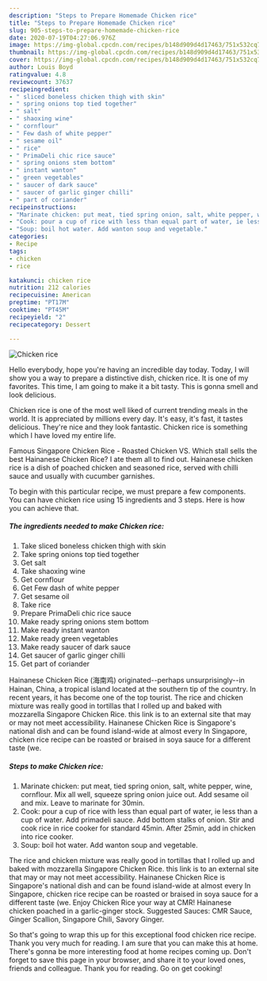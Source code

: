 ```yaml
---
description: "Steps to Prepare Homemade Chicken rice"
title: "Steps to Prepare Homemade Chicken rice"
slug: 905-steps-to-prepare-homemade-chicken-rice
date: 2020-07-19T04:27:06.976Z
image: https://img-global.cpcdn.com/recipes/b148d909d4d17463/751x532cq70/chicken-rice-recipe-main-photo.jpg
thumbnail: https://img-global.cpcdn.com/recipes/b148d909d4d17463/751x532cq70/chicken-rice-recipe-main-photo.jpg
cover: https://img-global.cpcdn.com/recipes/b148d909d4d17463/751x532cq70/chicken-rice-recipe-main-photo.jpg
author: Louis Boyd
ratingvalue: 4.8
reviewcount: 37637
recipeingredient:
- " sliced boneless chicken thigh with skin"
- " spring onions top tied together"
- " salt"
- " shaoxing wine"
- " cornflour"
- " Few dash of white pepper"
- " sesame oil"
- " rice"
- " PrimaDeli chic rice sauce"
- " spring onions stem bottom"
- " instant wanton"
- " green vegetables"
- " saucer of dark sauce"
- " saucer of garlic ginger chilli"
- " part of coriander"
recipeinstructions:
- "Marinate chicken: put meat, tied spring onion, salt, white pepper, wine, cornflour. Mix all well, squeeze spring onion juice out. Add sesame oil and mix. Leave to marinate for 30min."
- "Cook: pour a cup of rice with less than equal part of water, ie less than a cup of water. Add primadeli sauce. Add bottom stalks of onion. Stir and cook rice in rice cooker for standard 45min. After 25min, add in chicken into rice cooker."
- "Soup: boil hot water. Add wanton soup and vegetable."
categories:
- Recipe
tags:
- chicken
- rice

katakunci: chicken rice 
nutrition: 212 calories
recipecuisine: American
preptime: "PT17M"
cooktime: "PT45M"
recipeyield: "2"
recipecategory: Dessert

---
```



![Chicken rice](https://img-global.cpcdn.com/recipes/b148d909d4d17463/751x532cq70/chicken-rice-recipe-main-photo.jpg)

Hello everybody, hope you're having an incredible day today. Today, I will show you a way to prepare a distinctive dish, chicken rice. It is one of my favorites. This time, I am going to make it a bit tasty. This is gonna smell and look delicious.

Chicken rice is one of the most well liked of current trending meals in the world. It is appreciated by millions every day. It's easy, it's fast, it tastes delicious. They're nice and they look fantastic. Chicken rice is something which I have loved my entire life.

Famous Singapore Chicken Rice - Roasted Chicken VS. Which stall sells the best Hainanese Chicken Rice? I ate them all to find out. Hainanese chicken rice is a dish of poached chicken and seasoned rice, served with chilli sauce and usually with cucumber garnishes.


To begin with this particular recipe, we must prepare a few components. You can have chicken rice using 15 ingredients and 3 steps. Here is how you can achieve that.

<!--inarticleads1-->

##### The ingredients needed to make Chicken rice:

1. Take  sliced boneless chicken thigh with skin
1. Take  spring onions top tied together
1. Get  salt
1. Take  shaoxing wine
1. Get  cornflour
1. Get  Few dash of white pepper
1. Get  sesame oil
1. Take  rice
1. Prepare  PrimaDeli chic rice sauce
1. Make ready  spring onions stem bottom
1. Make ready  instant wanton
1. Make ready  green vegetables
1. Make ready  saucer of dark sauce
1. Get  saucer of garlic ginger chilli
1. Get  part of coriander


Hainanese Chicken Rice (海南鸡) originated--perhaps unsurprisingly--in Hainan, China, a tropical island located at the southern tip of the country. In recent years, it has become one of the top tourist. The rice and chicken mixture was really good in tortillas that I rolled up and baked with mozzarella Singapore Chicken Rice. this link is to an external site that may or may not meet accessibility. Hainanese Chicken Rice is Singapore&#39;s national dish and can be found island-wide at almost every In Singapore, chicken rice recipe can be roasted or braised in soya sauce for a different taste (we. 

<!--inarticleads2-->

##### Steps to make Chicken rice:

1. Marinate chicken: put meat, tied spring onion, salt, white pepper, wine, cornflour. Mix all well, squeeze spring onion juice out. Add sesame oil and mix. Leave to marinate for 30min.
1. Cook: pour a cup of rice with less than equal part of water, ie less than a cup of water. Add primadeli sauce. Add bottom stalks of onion. Stir and cook rice in rice cooker for standard 45min. After 25min, add in chicken into rice cooker.
1. Soup: boil hot water. Add wanton soup and vegetable.


The rice and chicken mixture was really good in tortillas that I rolled up and baked with mozzarella Singapore Chicken Rice. this link is to an external site that may or may not meet accessibility. Hainanese Chicken Rice is Singapore&#39;s national dish and can be found island-wide at almost every In Singapore, chicken rice recipe can be roasted or braised in soya sauce for a different taste (we. Enjoy Chicken Rice your way at CMR! Hainanese chicken poached in a garlic-ginger stock. Suggested Sauces: CMR Sauce, Ginger Scallion, Singapore Chili, Savory Ginger. 

So that's going to wrap this up for this exceptional food chicken rice recipe. Thank you very much for reading. I am sure that you can make this at home. There's gonna be more interesting food at home recipes coming up. Don't forget to save this page in your browser, and share it to your loved ones, friends and colleague. Thank you for reading. Go on get cooking!
